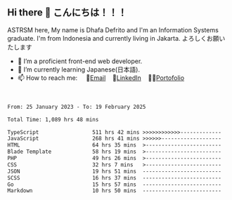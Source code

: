 ## Hi there 👋 こんにちは！！！
ASTRSM here, My name is Dhafa Defrito and I'm an Information Systems graduate. I'm from Indonesia and currently living in Jakarta. よろしくお願いたします

- 🔭 I’m a proficient front-end web developer.
- 🌱 I’m currently learning Japanese(日本語).
- 📫 How to reach me: &nbsp;&nbsp;&nbsp;&nbsp;📧[Email](ddefrito@gmail.com)&nbsp;&nbsp;&nbsp;&nbsp;💼[LinkedIn](https://www.linkedin.com/in/dhafa-defrita-rama-yudistira-9357a9229/)&nbsp;&nbsp;&nbsp;&nbsp;👨‍🎨[Portofolio](https://ddefrito.vercel.app/)
<br>
<!-- <p align="left">
<a href="https://github.com/ASTRSM">
  <img height="180em" src="https://github-readme-stats-eight-theta.vercel.app/api?username=ASTRSM&show_icons=true&theme=dracula&include_all_commits=true&count_private=true"/>
  <img height="180em" src="https://github-readme-stats-eight-theta.vercel.app/api/top-langs/?username=ASTRSM&layout=compact&langs_count=8&theme=dracula"/>
</a>
</p> -->

<!--START_SECTION:waka-->

```txt
From: 25 January 2023 - To: 19 February 2025

Total Time: 1,089 hrs 48 mins

TypeScript                 511 hrs 42 mins >>>>>>>>>>>>-------------   46.95 %
JavaScript                 268 hrs 41 mins >>>>>>-------------------   24.65 %
HTML                       64 hrs 35 mins  >------------------------   05.93 %
Blade Template             58 hrs 19 mins  >------------------------   05.35 %
PHP                        49 hrs 26 mins  >------------------------   04.54 %
CSS                        32 hrs 7 mins   >------------------------   02.95 %
JSON                       19 hrs 51 mins  -------------------------   01.82 %
SCSS                       16 hrs 37 mins  -------------------------   01.53 %
Go                         15 hrs 57 mins  -------------------------   01.46 %
Markdown                   10 hrs 50 mins  -------------------------   01.00 %
```

<!--END_SECTION:waka-->
